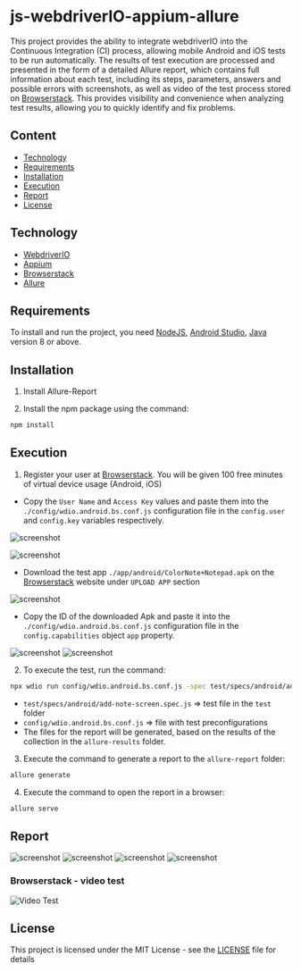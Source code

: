 # js-webdriverIO-appium-allure

This project provides the ability to integrate webdriverIO into the Continuous Integration (CI) process, allowing mobile Android and iOS tests to be run automatically. The results of test execution are processed and presented in the form of a detailed Allure report, which contains full information about each test, including its steps, parameters, answers and possible errors with screenshots, as well as video of the test process stored on [Browserstack](https://app-automate.browserstack.com/builds/038a6d40b2e6b348e02c7c58049f3ce4e46f34ca/sessions/651e4c178c60b63acec40092f5f5373ac2c2e692?auth_token=3780f8d9fe04d0201f7b57b985f16fb83ed90dfe698ab4eab20719c935da36e0). This provides visibility and convenience when analyzing test results, allowing you to quickly identify and fix problems.

## Сontent
- [Technology](#Technology)
- [Requirements](#Requirements)
- [Installation](#Installation)
- [Execution](#Execution)
- [Report](#Report)
- [License](#License)

## Technology
- [WebdriverIO](https://webdriver.io/)
- [Appium](https://www.npmjs.com/package/appium)
- [Browserstack](https://www.browserstack.com/)
- [Allure](https://allurereport.org/)

## Requirements
To install and run the project, you need [NodeJS](https://nodejs.org/), [Android Studio](https://developer.android.com/studio), [Java](https://www.java.com/) version 8 or above.

## Installation

1. Install Allure-Report

2. Install the npm package using the command:
```sh
npm install
```

## Execution

1. Register your user at [Browserstack](https://www.browserstack.com/). You will be given 100 free minutes of virtual device usage (Android, iOS)

- Copy the `User Name` and `Access Key` values and paste them into the `./config/wdio.android.bs.conf.js` configuration file in the `config.user` and `config.key` variables respectively.

![screenshot](./screenshot/bsCredentials_1.png)

![screenshot](./screenshot/bsCredentials_2.png)

- Download the test app `./app/android/ColorNote+Notepad.apk` on the [Browserstack](https://www.browserstack.com/) website under `UPLOAD APP` section

![screenshot](./screenshot/aploadApp.png)

- Copy the ID of the downloaded Apk and paste it into the `./config/wdio.android.bs.conf.js` configuration file in the `config.capabilities` object `app` property.

![screenshot](./screenshot/app_id.png)
![screenshot](./screenshot/app_id_conf.png)


2. To execute the test, run the command:
```sh
npx wdio run config/wdio.android.bs.conf.js -spec test/specs/android/add-note-screen.spec.js
```
- `test/specs/android/add-note-screen.spec.js` =>  test file in the `test` folder
- `config/wdio.android.bs.conf.js` => file with test preconfigurations
- The files for the report will be generated, based on the results of the collection in the `allure-results` folder.

3. Execute the command to generate a report to the `allure-report` folder:
```sh
allure generate
```
4. Execute the command to open the report in a browser:
```sh
allure serve
```

## Report
![screenshot](./screenshot/allure-report.png)
![screenshot](./screenshot/pass_1.png)
![screenshot](./screenshot/failed_1.png)
![screenshot](./screenshot/failed_2.png)
### Browserstack - video test
![Video Test](./screenshot/video_test.gif)

## License
This project is licensed under the MIT License - see the [LICENSE](LICENSE) file for details
